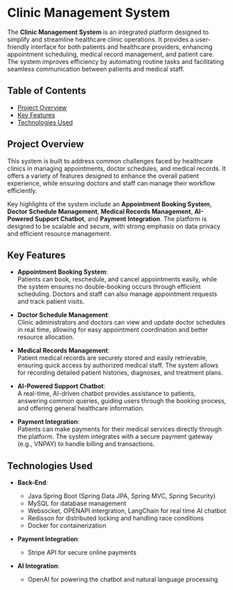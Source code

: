  # Clinic Management System

The **Clinic Management System** is an integrated platform designed to simplify and streamline healthcare clinic operations. It provides a user-friendly interface for both patients and healthcare providers, enhancing appointment scheduling, medical record management, and patient care. The system improves efficiency by automating routine tasks and facilitating seamless communication between patients and medical staff.

## Table of Contents
- [Project Overview](#project-overview)
- [Key Features](#key-features)
- [Technologies Used](#technologies-used)

## Project Overview
This system is built to address common challenges faced by healthcare clinics in managing appointments, doctor schedules, and medical records. It offers a variety of features designed to enhance the overall patient experience, while ensuring doctors and staff can manage their workflow efficiently.

Key highlights of the system include an **Appointment Booking System**, **Doctor Schedule Management**, **Medical Records Management**, **AI-Powered Support Chatbot**, and **Payment Integration**. The platform is designed to be scalable and secure, with strong emphasis on data privacy and efficient resource management.

## Key Features

- **Appointment Booking System**:  
  Patients can book, reschedule, and cancel appointments easily, while the system ensures no double-booking occurs through efficient scheduling. Doctors and staff can also manage appointment requests and track patient visits.
  
- **Doctor Schedule Management**:  
  Clinic administrators and doctors can view and update doctor schedules in real time, allowing for easy appointment coordination and better resource allocation.

- **Medical Records Management**:  
  Patient medical records are securely stored and easily retrievable, ensuring quick access by authorized medical staff. The system allows for recording detailed patient histories, diagnoses, and treatment plans.

- **AI-Powered Support Chatbot**:  
  A real-time, AI-driven chatbot provides assistance to patients, answering common queries, guiding users through the booking process, and offering general healthcare information.

- **Payment Integration**:  
  Patients can make payments for their medical services directly through the platform. The system integrates with a secure payment gateway (e.g., VNPAY) to handle billing and transactions.

## Technologies Used

- **Back-End**:  
  - Java Spring Boot (Spring Data JPA, Spring MVC, Spring Security)
  - MySQL for database management
  - Websocket, OPENAPI intergration, LangChain for real time AI chatbot
  - Redisson for distributed locking and handling race conditions
  - Docker for containerization

- **Payment Integration**:  
  - Stripe API for secure online payments

- **AI Integration**:  
  - OpenAI for powering the chatbot and natural language processing
